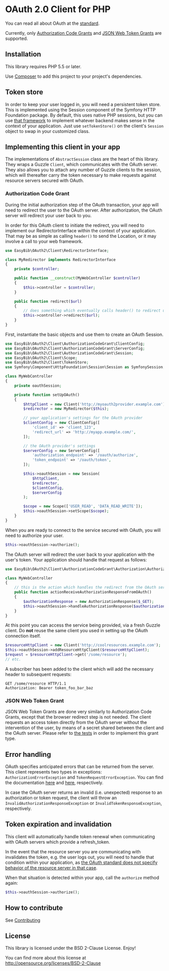 # OAuth 2.0 Client for PHP

You can read all about OAuth at the
[standard](http://tools.ietf.org/html/rfc6749).

Currently, only [Authorization Code Grants](http://tools.ietf.org/html/rfc6749#section-4.1)
and [JSON Web Token Grants](http://tools.ietf.org/html/draft-ietf-oauth-json-web-token-15)
are supported.

## Installation

This library requires PHP 5.5 or later.

Use [Composer](https://getcomposer.org/) to add this project to your project's
dependencies.

## Token store

In order to keep your user logged in, you will need a persistent token store.
This is implemented using the Session component of the Symfony HTTP Foundation
package. By default, this uses native PHP sessions, but you can use
[that framework](http://symfony.com/doc/current/components/http_foundation/sessions.html)
to implement whatever backend makes sense in the context of your
application. Just use `setTokenStore()` on the client's `Session` object to
swap in your customized class.

## Implementing this client in your app

The implementations of `AbstractSession` class are the heart of this library.
They wraps a Guzzle `Client`, which communicates with the OAuth server. They
also allows you to attach any number of Guzzle clients to the session, which
will thereafter carry the token necessary to make requests against resource
servers secured with OAuth.

### Authorization Code Grant

During the initial authorization step of the OAuth transaction, your app will
need to redirect the user to the OAuth server. After authorization, the OAuth
server will redirect your user back to you.

In order for this OAuth client to initiate the redirect, you will need to
implement our RedirectorInterface within the context of your application. That
may be as simple as calling `header()` to send the Location, or it may involve
a call to your web framework.

```php
use EasyBib\OAuth2\Client\RedirectorInterface;

class MyRedirector implements RedirectorInterface
{
    private $controller;

    public function __construct(MyWebController $controller)
    {
        $this->controller = $controller;
    }

    public function redirect($url)
    {
        // does something which eventually calls header() to redirect user
        $this->controller->redirect($url);
    }
}
```

First, instantiate the basic objects and use them to create an OAuth Session.

```php
use EasyBib\OAuth2\Client\AuthorizationCodeGrant\ClientConfig;
use EasyBib\OAuth2\Client\AuthorizationCodeGrant\ServerConfig;
use EasyBib\OAuth2\Client\AuthorizationCodeGrant\Session;
use EasyBib\OAuth2\Client\Scope;
use EasyBib\OAuth2\Client\TokenStore;
use Symfony\Component\HttpFoundation\Session\Session as SymfonySession;

class MyWebController
{
    private oauthSession;

    private function setUpOAuth()
    {
        $httpClient = new Client('http://myoauth2provider.example.com');
        $redirector = new MyRedirector($this);

        // your application's settings for the OAuth provider
        $clientConfig = new ClientConfig([
            'client_id' => 'client_123',
            'redirect_url' => 'http://myapp.example.com/',
        ]);

        // the OAuth provider's settings
        $serverConfig = new ServerConfig([
            'authorization_endpoint' => '/oauth/authorize',
            'token_endpoint' => '/oauth/token',
        ]);

        $this->oauthSession = new Session(
            $httpClient,
            $redirector,
            $clientConfig,
            $serverConfig
        );

        $scope = new Scope(['USER_READ', 'DATA_READ_WRITE']);
        $this->oauthSession->setScope($scope);
    }
}
```

When you are ready to connect to the service secured with OAuth, you will need
to authorize your user.

```php
$this->oauthSession->authorize();
```

The OAuth server will redirect the user back to your application
with the user's token. Your application should handle that request as follows:

```php
use EasyBib\OAuth2\Client\AuthorizationCodeGrant\Authorization\AuthorizationResponse;

class MyWebController
{
    // this is the action which handles the redirect from the OAuth server
    public function actionReceiveAuthorizationResponseFromOAuth()
    {
        $authorizationResponse = new AuthorizationResponse($_GET);
        $this->oauthSession->handleAuthorizationResponse($authorizationResponse);
    }
}
```

At this point you can access the service being provided, via a fresh Guzzle
client. Do **not** reuse the same client you used in setting up the OAuth
connection itself.

```php
$resourceHttpClient = new Client('http://coolresources.example.com');
$this->oauthSession->addResourceHttpClient($resourceHttpClient);
$request = $resourceHttpClient->get('/some/resource');
// etc.
```

A subscriber has been added to the client which
will add the necessary header to subsequent requests:

```
GET /some/resource HTTP/1.1
Authorization: Bearer token_foo_bar_baz
```

### JSON Web Token Grant

JSON Web Token Grants are done very similarly to Authorization Code Grants,
except that the browser redirect step is not needed. The client requests an
access token directly from the OAuth server without the intervention of the
user, by means of a secret shared between the client and the OAuth server.
Please refer to [the tests](tests/EasyBib/Tests/OAuth2/Client/JsonWebTokenGrant/JsonWebTokenSessionTest.php)
in order to implement this grant type.

## Error handling

OAuth specifies anticipated errors that can be returned from the server. This client
represents two types in exceptions: `AuthorizationErrorException` and
`TokenRequestErrorException`. You can find the documentation
[here](http://tools.ietf.org/html/rfc6749#section-4.1.2.1) and
[here](http://tools.ietf.org/html/rfc6749#section-5.2), respectively.

In case the OAuth server returns an invalid (i.e. unexpected) response to an
authorization or token request, the client will throw an
`InvalidAuthorizationResponseException` or `InvalidTokenResponseException`,
respectively.

## Token expiration and invalidation

This client will automatically handle token renewal when communicating with
OAuth servers which provide a refresh_token.

In the event that the resource server you are communicating with invalidates
the token, e.g. the user logs out, you will need to handle that condition
within your application, as
[the OAuth standard does not specify behavior of the resource server in that case](http://tools.ietf.org/html/rfc6749#section-1.5).

When that situation is detected within your app, call the `authorize` method
again:

```php
$this->oauthSession->authorize();
```

## How to contribute

See [Contributing](CONTRIBUTING.md)

## License

This library is licensed under the BSD 2-Clause License. Enjoy!

You can find more about this
license at http://opensource.org/licenses/BSD-2-Clause
